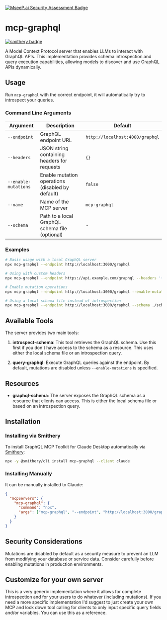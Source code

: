 [![MseeP.ai Security Assessment Badge](https://mseep.net/pr/kailashappdev-graphql-mcp-toolkit-badge.png)](https://mseep.ai/app/kailashappdev-graphql-mcp-toolkit)

# mcp-graphql

[![smithery badge](https://smithery.ai/badge/mcp-graphql)](https://smithery.ai/server/mcp-graphql)

A Model Context Protocol server that enables LLMs to interact with GraphQL APIs. This implementation provides schema introspection and query execution capabilities, allowing models to discover and use GraphQL APIs dynamically.

## Usage

Run `mcp-graphql` with the correct endpoint, it will automatically try to introspect your queries.

### Command Line Arguments

| Argument             | Description                                      | Default                         |
| -------------------- | ------------------------------------------------ | ------------------------------- |
| `--endpoint`         | GraphQL endpoint URL                             | `http://localhost:4000/graphql` |
| `--headers`          | JSON string containing headers for requests      | `{}`                            |
| `--enable-mutations` | Enable mutation operations (disabled by default) | `false`                         |
| `--name`             | Name of the MCP server                           | `mcp-graphql`                   |
| `--schema`           | Path to a local GraphQL schema file (optional)   | -                               |

### Examples

```bash
# Basic usage with a local GraphQL server
npx mcp-graphql --endpoint http://localhost:3000/graphql

# Using with custom headers
npx mcp-graphql --endpoint https://api.example.com/graphql --headers '{"Authorization":"Bearer token123"}'

# Enable mutation operations
npx mcp-graphql --endpoint http://localhost:3000/graphql --enable-mutations

# Using a local schema file instead of introspection
npx mcp-graphql --endpoint http://localhost:3000/graphql --schema ./schema.graphql
```

## Available Tools

The server provides two main tools:

1. **introspect-schema**: This tool retrieves the GraphQL schema. Use this first if you don't have access to the schema as a resource.
   This uses either the local schema file or an introspection query.

2. **query-graphql**: Execute GraphQL queries against the endpoint. By default, mutations are disabled unless `--enable-mutations` is specified.

## Resources

- **graphql-schema**: The server exposes the GraphQL schema as a resource that clients can access. This is either the local schema file or based on an introspection query.

## Installation

### Installing via Smithery

To install GraphQL MCP Toolkit for Claude Desktop automatically via [Smithery](https://smithery.ai/server/mcp-graphql):

```bash
npx -y @smithery/cli install mcp-graphql --client claude
```

### Installing Manually

It can be manually installed to Claude:

```json
{
  "mcpServers": {
    "mcp-graphql": {
      "command": "npx",
      "args": ["mcp-graphql", "--endpoint", "http://localhost:3000/graphql"]
    }
  }
}
```

## Security Considerations

Mutations are disabled by default as a security measure to prevent an LLM from modifying your database or service data. Consider carefully before enabling mutations in production environments.

## Customize for your own server

This is a very generic implementation where it allows for complete introspection and for your users to do whatever (including mutations). If you need a more specific implementation I'd suggest to just create your own MCP and lock down tool calling for clients to only input specific query fields and/or variables. You can use this as a reference.
